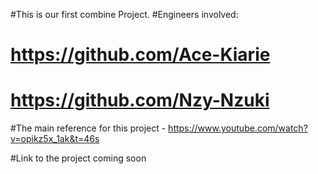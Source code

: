 #This is our first combine Project.
#Engineers involved: 
# https://github.com/Ace-Kiarie

# https://github.com/Nzy-Nzuki

#The main reference for this project - https://www.youtube.com/watch?v=opikz5x_1ak&t=46s

#Link to the project coming soon